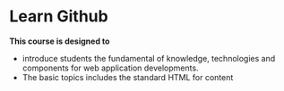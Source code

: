 # Learn Github

**This course is designed to** 
- introduce students the fundamental of knowledge, technologies and components for web application developments. 
- The basic topics includes the standard HTML for content
